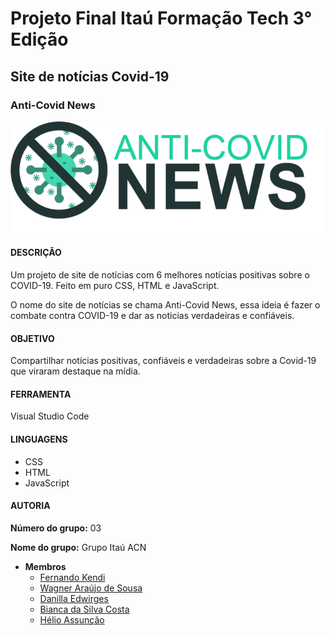 # Projeto Final Itaú Formação Tech 3° Edição
## Site de notícias Covid-19
### Anti-Covid News

<p style="text-align: center">
  <img src="/assets/images/acn-logo.png" alt="Logotipo de anti-covid e nome de site Anti-Covid News">
</p>

#### DESCRIÇÃO

Um projeto de site de notícias com 6 melhores notícias positivas sobre o COVID-19. Feito em puro CSS, HTML e JavaScript. 

O nome do site de notícias se chama Anti-Covid News, essa ideia é fazer o combate contra COVID-19 e dar as noticias verdadeiras e confiáveis.

#### OBJETIVO

Compartilhar notícias positivas, confiáveis e verdadeiras sobre a Covid-19 que viraram destaque na mídia.

#### FERRAMENTA

Visual Studio Code

#### LINGUAGENS

- CSS
- HTML
- JavaScript

#### AUTORIA

**Número do grupo:** 03

**Nome do grupo:** Grupo Itaú ACN

- **Membros**
  - [Fernando Kendi](https://github.com/fedkendi)
  - [Wagner Araújo de Sousa](https://github.com/jsawagner)
  - [Danilla Edwirges](https://github.com/DanillaEdwirges)
  - [Bianca da Silva Costa ](https://github.com/Biasilvacosta)
  - [Hélio Assunção](https://github.com/helioBAssuncao)
